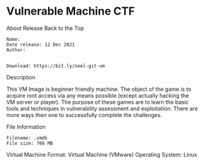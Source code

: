 # Vulnerable Machine CTF



About Release
Back to the Top

    Name: 
    Date release: 12 Dec 2021
    Author: 

  
    Download: https://bit.ly/neel-git-vm
    
Description

This VM Image is beginner friendly machine. The object of the game is to acquire root access via any means possible (except actually hacking the VM server or player). The purpose of these games are to learn the basic tools and techniques in vulnerability assessment and exploitation. There are more ways then one to successfully complete the challenges.

File Information


    Filename: .vmdk
    File size: 766 MB
    
Virtual Machine
    Format: Virtual Machine (VMware)
    Operating System: Linux

